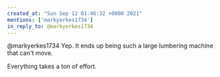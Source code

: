 ```yaml
---
created_at: "Sun Sep 12 01:46:32 +0000 2021"
mentions: ['markyerkes1734']
in_reply_to: @markyerkes1734
---
```


@markyerkes1734 Yep. It ends up being such a large lumbering machine that can't move.

Everything takes a ton of effort.